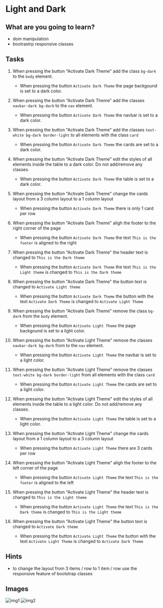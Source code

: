 # Light and Dark



## What are you going to learn?

- dom manipulation
- bootrastrp responsive classes

## Tasks

1. When pressing the button "Activate Dark Theme" add the class `bg-dark` to the `body` element.
    - When pressing the button `Activate Dark Theme` the page backgound is set to a dark color.

2. When pressing the button "Activate Dark Theme" add the classes `navbar-dark bg-dark` to the `nav` element.
    - When pressing the button `Activate Dark Theme` the navbar is set to a dark color.

3. When pressing the button "Activate Dark Theme" add the classes `text-white bg-dark border-light`  to all elements with the class `card`
    - When pressing the button `Activate Dark Theme` the cards are set to a dark color.

4. When pressing the button "Activate Dark Theme" edit the styles of all elements inside  the table to a dark color. Do not add/remove any classes.
    - When pressing the button `Activate Dark Theme` the table is set to a dark color.

5. When pressing the button "Activate Dark Theme" change the cards layout from a 3 column  layout to a 1 column layout
    - When pressing the button `Activate Dark Theme` there is only 1 card per row

6. When pressing the button "Activate Dark Theme" aligh the footer to the right corner of the page
    - When pressing the button `Activate Dark Theme` the text `This is the footer` is aligned to the right

7. When pressing the button "Activate Dark Theme" the header text is changed to `This is the Dark theme`
    - When pressing the button `Activate Dark Theme` the text `This is the Light theme` is changed to `This is the Dark theme`

8. When pressing the button "Activate Dark Theme" the button text is changed to `Activate Light theme`
    - When pressing the button `Activate Dark Theme` the button with the text `Activate Dark Theme` is changed to `Activate Light Theme`

9. When pressing the button "Activate Dark Theme" remove the class `bg-dark` from the `body` element.
    - When pressing the button `Activate Light Theme` the page backgound is set to a light color.

10. When pressing the button "Activate Light Theme" remove the classes `navbar-dark bg-dark` from to the `nav` element.
    - When pressing the button `Activate Light Theme` the navbar is set to a light color.

11. When pressing the button "Activate Light Theme" remove the classes `text-white bg-dark border-light`  from all elements with the class `card`
    - When pressing the button `Activate Light Theme` the cards are set to a light color.

12. When pressing the button "Activate Light Theme" edit the styles of all elements inside  the table to a light color. Do not add/remove any classes.
    - When pressing the button `Activate Light Theme` the table is set to a light color.

13. When pressing the button "Activate Light Theme" change the cards layout from a 1 column  layout to a 3 column layout
    - When pressing the button `Activate Light Theme` there are 3 cards per row

14. When pressing the button "Activate Light Theme" aligh the footer to the left corner of the page
    - When pressing the button `Activate Light Theme` the text `This is the footer` is aligned to the left

15. When pressing the button "Activate Light Theme" the header text is changed to `This is the Light theme`
    - When pressing the button `Activate Light Theme` the text `This is the Dark theme` is changed to `This is the Light theme`

16. When pressing the button "Activate Light Theme" the button text is changed to `Activate Dark theme`
    - When pressing the button `Activate Light Theme` the button with the text `Activate Light Theme` is changed to `Activate Dark Theme`

## Hints

- to change the layout from 3 items / row to 1 item / row use the responsive feature of bootstrap classes

## Images

![img1](https://user-images.githubusercontent.com/70704394/132097477-9350a43c-4917-42b7-8267-d3fca5596962.png)
![img2](https://user-images.githubusercontent.com/70704394/132097479-0d6a75df-3c59-46d4-a2ba-82c2cb49ce00.png)

